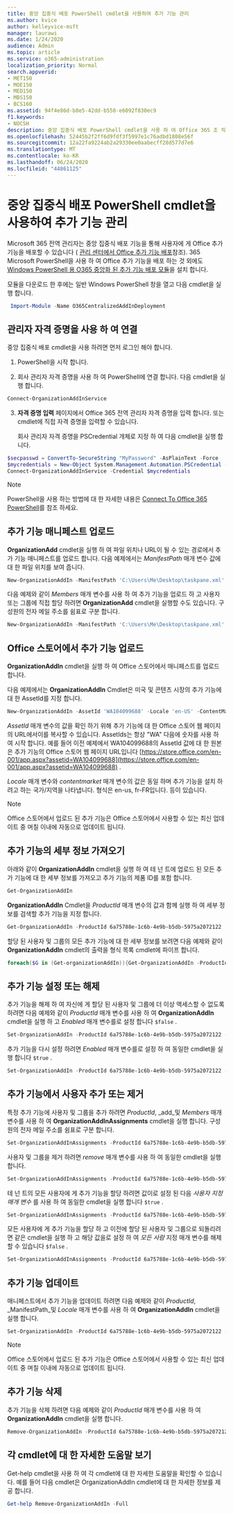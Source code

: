 ```yaml
---
title: 중앙 집중식 배포 PowerShell cmdlet을 사용하여 추가 기능 관리
ms.author: kvice
author: kelleyvice-msft
manager: laurawi
ms.date: 1/24/2020
audience: Admin
ms.topic: article
ms.service: o365-administration
localization_priority: Normal
search.appverid:
- MET150
- MOE150
- MED150
- MBS150
- BCS160
ms.assetid: 94f4e86d-b8e5-42dd-b558-e6092f830ec9
f1.keywords:
- NOCSH
description: 중앙 집중식 배포 PowerShell cmdlet을 사용 하 여 Office 365 조 직 용 Office 추가 기능을 배포 하 고 관리 하는 데 도움을 받을 수 있습니다.
ms.openlocfilehash: 52445b2f2ff6d9fdf3f5997e1c76adbd1808e56f
ms.sourcegitcommit: 12a22fa9224ab2a29330ee0aabecff28d577d7e6
ms.translationtype: MT
ms.contentlocale: ko-KR
ms.lasthandoff: 06/24/2020
ms.locfileid: "44861125"
---
```

# <a name="use-the-centralized-deployment-powershell-cmdlets-to-manage-add-ins"></a>중앙 집중식 배포 PowerShell cmdlet을 사용하여 추가 기능 관리

Microsoft 365 전역 관리자는 중앙 집중식 배포 기능을 통해 사용자에 게 Office 추가 기능을 배포할 수 있습니다 ( [관리 센터에서 Office 추가 기능 배포](https://support.office.com/article/737e8c86-be63-44d7-bf02-492fa7cd9c3f.aspx)참조). 365 Microsoft PowerShell을 사용 하 여 Office 추가 기능을 배포 하는 것 외에도 [Windows PowerShell 용 O365 중앙화 된 추가 기능 배포 모듈](https://www.powershellgallery.com/packages/O365CentralizedAddInDeployment)을 설치 합니다. 

모듈을 다운로드 한 후에는 일반 Windows PowerShell 창을 열고 다음 cmdlet을 실행 합니다.

```powershell
 Import-Module -Name O365CentralizedAddInDeployment
```
    
## <a name="connect-using-your-admin-credentials"></a>관리자 자격 증명을 사용 하 여 연결

중앙 집중식 배포 cmdlet을 사용 하려면 먼저 로그인 해야 합니다.
  
1. PowerShell을 시작 합니다.
    
2. 회사 관리자 자격 증명을 사용 하 여 PowerShell에 연결 합니다. 다음 cmdlet을 실행 합니다.
    
  ```powershell
  Connect-OrganizationAddInService
  ```

3. **자격 증명 입력** 페이지에서 Office 365 전역 관리자 자격 증명을 입력 합니다. 또는 cmdlet에 직접 자격 증명을 입력할 수 있습니다. 
    
    회사 관리자 자격 증명을 PSCredential 개체로 지정 하 여 다음 cmdlet을 실행 합니다.
    
  ```powershell
  $secpasswd = ConvertTo-SecureString "MyPassword" -AsPlainText -Force
  $mycredentials = New-Object System.Management.Automation.PSCredential ("serviceaccount@contoso.com", $secpasswd)
  Connect-OrganizationAddInService -Credential $mycredentials
  ```

> [!NOTE]
> PowerShell을 사용 하는 방법에 대 한 자세한 내용은 [Connect To Office 365 PowerShell](https://go.microsoft.com/fwlink/p/?linkid=848585)를 참조 하세요. 
  
## <a name="upload-an-add-in-manifest"></a>추가 기능 매니페스트 업로드

**OrganizationAdd** cmdlet을 실행 하 여 파일 위치나 URL이 될 수 있는 경로에서 추가 기능 매니페스트를 업로드 합니다. 다음 예제에서는 _ManifestPath_ 매개 변수 값에 대 한 파일 위치를 보여 줍니다. 
  
```powershell
New-OrganizationAddIn -ManifestPath 'C:\Users\Me\Desktop\taskpane.xml' -Locale 'en-US'
```

다음 예제와 같이 _Members_ 매개 변수를 사용 하 여 추가 기능을 업로드 하 고 사용자 또는 그룹에 직접 할당 하려면 **OrganizationAdd** cmdlet을 실행할 수도 있습니다. 구성원의 전자 메일 주소를 쉼표로 구분 합니다. 
  
```powershell
New-OrganizationAddIn -ManifestPath 'C:\Users\Me\Desktop\taskpane.xml' -Locale 'en-US' -Members  'KathyBonner@contoso.com', 'MaxHargrave@contoso.com'
```

## <a name="upload-an-add-in-from-the-office-store"></a>Office 스토어에서 추가 기능 업로드

**OrganizationAddIn** cmdlet을 실행 하 여 Office 스토어에서 매니페스트를 업로드 합니다.
  
다음 예제에서는 **OrganizationAddIn** Cmdlet은 미국 및 콘텐츠 시장의 추가 기능에 대 한 AssetId를 지정 합니다.
  
```powershell
New-OrganizationAddIn -AssetId 'WA104099688' -Locale 'en-US' -ContentMarket 'en-US'
```

_AssetId_ 매개 변수의 값을 확인 하기 위해 추가 기능에 대 한 Office 스토어 웹 페이지의 URL에서이를 복사할 수 있습니다. AssetIds는 항상 "WA" 다음에 숫자를 사용 하 여 시작 합니다. 예를 들어 이전 예제에서 WA104099688의 AssetId 값에 대 한 원본은 추가 기능의 Office 스토어 웹 페이지 URL입니다 [https://store.office.com/en-001/app.aspx?assetid=WA104099688](https://store.office.com/en-001/app.aspx?assetid=WA104099688) .
  
_Locale_ 매개 변수와 _contentmarket_ 매개 변수의 값은 동일 하며 추가 기능을 설치 하려고 하는 국가/지역을 나타냅니다. 형식은 en-us, fr-FR입니다. 등이 있습니다. 
  
> [!NOTE]
> Office 스토어에서 업로드 된 추가 기능은 Office 스토어에서 사용할 수 있는 최신 업데이트 중 며칠 이내에 자동으로 업데이트 됩니다. 
  
## <a name="get-details-of-an-add-in"></a>추가 기능의 세부 정보 가져오기

아래와 같이 **OrganizationAddIn** cmdlet을 실행 하 여 테 넌 트에 업로드 된 모든 추가 기능에 대 한 세부 정보를 가져오고 추가 기능의 제품 ID를 포함 합니다.
  
```powershell
Get-OrganizationAddIn
```

**OrganizationAddIn** Cmdlet을 _ProductId_ 매개 변수의 값과 함께 실행 하 여 세부 정보를 검색할 추가 기능을 지정 합니다. 
  
```powershell
Get-OrganizationAddIn -ProductId 6a75788e-1c6b-4e9b-b5db-5975a2072122
```

할당 된 사용자 및 그룹의 모든 추가 기능에 대 한 세부 정보를 보려면 다음 예제와 같이 **OrganizationAddIn** cmdlet의 출력을 형식 목록 cmdlet에 파이프 합니다.
  
```powershell
foreach($G in (Get-organizationAddIn)){Get-OrganizationAddIn -ProductId $G.ProductId | Format-List}
```

## <a name="turn-on-or-turn-off-an-add-in"></a>추가 기능 설정 또는 해제

추가 기능을 해제 하 여 자신에 게 할당 된 사용자 및 그룹에 더 이상 액세스할 수 없도록 하려면 다음 예제와 같이 _ProductId_ 매개 변수를 사용 하 여 **OrganizationAddIn** cmdlet을 실행 하 고 _Enabled_ 매개 변수를로 설정 합니다 `$false` .
  
```powershell
Set-OrganizationAddIn -ProductId 6a75788e-1c6b-4e9b-b5db-5975a2072122 -Enabled $false
```

추가 기능을 다시 설정 하려면 _Enabled_ 매개 변수를로 설정 하 여 동일한 cmdlet을 실행 합니다 `$true` .
  
```powershell
Set-OrganizationAddIn -ProductId 6a75788e-1c6b-4e9b-b5db-5975a2072122 -Enabled $true
```

## <a name="add-or-remove-users-from-an-add-in"></a>추가 기능에서 사용자 추가 또는 제거

특정 추가 기능에 사용자 및 그룹을 추가 하려면 _ProductId_, _add_및 _Members_ 매개 변수를 사용 하 여 **OrganizationAddInAssignments** cmdlet을 실행 합니다. 구성원의 전자 메일 주소를 쉼표로 구분 합니다. 
  
```powershell
Set-OrganizationAddInAssignments -ProductId 6a75788e-1c6b-4e9b-b5db-5975a2072122 -Add -Members 'KathyBonner@contoso.com','sales@contoso.com'
```

사용자 및 그룹을 제거 하려면 _remove_ 매개 변수를 사용 하 여 동일한 cmdlet을 실행 합니다. 
  
```powershell
Set-OrganizationAddInAssignments -ProductId 6a75788e-1c6b-4e9b-b5db-5975a2072122 -Remove -Members 'KathyBonner@contoso.com','sales@contoso.com'
```

테 넌 트의 모든 사용자에 게 추가 기능을 할당 하려면 값이로 설정 된 다음 _사용자 지정 매개 변수_ 를 사용 하 여 동일한 cmdlet을 실행 합니다 `$true` .
  
```powershell
Set-OrganizationAddInAssignments -ProductId 6a75788e-1c6b-4e9b-b5db-5975a2072122 -AssignToEveryone $true
```

모든 사용자에 게 추가 기능을 할당 하 고 이전에 할당 된 사용자 및 그룹으로 되돌리려면 같은 cmdlet을 실행 하 고 해당 값을로 설정 하 여 _모든 사람_ 지정 매개 변수를 해제할 수 있습니다 `$false` .
  
```powershell
Set-OrganizationAddInAssignments -ProductId 6a75788e-1c6b-4e9b-b5db-5975a2072122 -AssignToEveryone $false
```

## <a name="update-an-add-in"></a>추가 기능 업데이트

매니페스트에서 추가 기능을 업데이트 하려면 다음 예제와 같이 _ProductId_, _ManifestPath_및 _Locale_ 매개 변수를 사용 하 여 **OrganizationAddIn** cmdlet을 실행 합니다. 
  
```powershell
Set-OrganizationAddIn -ProductId 6a75788e-1c6b-4e9b-b5db-5975a2072122 -ManifestPath 'C:\Users\Me\Desktop\taskpane.xml' -Locale 'en-US'
```

> [!NOTE]
> Office 스토어에서 업로드 된 추가 기능은 Office 스토어에서 사용할 수 있는 최신 업데이트 중 며칠 이내에 자동으로 업데이트 됩니다. 
  
## <a name="delete-an-add-in"></a>추가 기능 삭제

추가 기능을 삭제 하려면 다음 예제와 같이 _ProductId_ 매개 변수를 사용 하 여 **OrganizationAddIn** cmdlet을 실행 합니다. 
  
```powershell
Remove-OrganizationAddIn -ProductId 6a75788e-1c6b-4e9b-b5db-5975a2072122
```

<!--
## Customize Microsoft Store add-ins for your organization

You must customize the add-in before you deploy it to your organization. Add-ins older than version 1.1 are not supported by this feature. 

We recommend that you deploy a customized add-in  to yourself first to make sure it works as expected before you deploy it to your entire organization.

Note also the following restrictions:
- All URLs must be absolute (include http or https) and valid.
- *DisplayName* must not exceed 125 characters 
- *DisplayName*, *Resources* and *AppDomains* must not include the following characters: 
 
    - \<
    -  \>
    -  ;
    -  =   

If you want to customize an add-in that has been deployed, you have to uninstall it in the admin center, and see [remove an add-in from local cache](#remove-an-add-in-from-local-cache) for steps to remove it from each computer it has been deployed to.

To customize an add-in, run the **Set –OrganizationAddInOverrides** cmdlet with the *ProductId* as a parameter, followed by the tag you want to overwrite and the new value. To find out how to get the *ProductId* see [get details of an add-in](#get-details-of-an-add-in) in this article. For example:

```powershell
 Set-OrganizationAddInOverrides -ProductId 5b31b349-2c41-4f94-b720-6ee40349d391 -IconUrl "https://site.com/img.jpg" 
```
To customize multiple tags for an add-in, add those tags to the commandline:

```powershell
Set-OrganizationAddInOverrides -ProductId 5b31b349-2c41-4f94-b720-6ee40349d391 -Hosts h1, 2 -DisplayName "New DocuSign W" -IconUrl "https://site.com/img.jpg" 
```

> [!IMPORTANT]
> You must apply multiple customized tags to one add-in as one command. If you customize tags one by one, only the last customization will be applied. Additionally, if you customize a tag by mistake, you must remove all customizations and start over.

### Tags you can customize

| Tag                  | Description          |
| :------------------- | :------------------- |
| \<IconURL>   </br>| The URL of the image used as the add-in’s icon (in admin center). </br> |
| \<DisplayName>| The title of the add-in  (in admin center).|
| \<Hosts>| List of apps that will support the add-in.|
| \<SourceLocation> | The source URL that the add-in will connect to.| 
| \<AppDomains> | A list of domains that the add-in can connect with. | 
| \<SupportURL>| The URL users can use to access help and support. | 
| \<Resources>  | This tag contains a number of elements including titles, tooltips, and icons of different sizes.| 
|
### Customize Resources tag

Any element in the <Resources> tag of the manifest can be customized dynamically. You first need to check the manifest to find the element id to which you want to assign a new value. The <Resources> tag looks like this:

```
<Resources>  
    <bt:Images> 
          <bt:Image id=”img16icon” DefaultValue=”https://site.com/img.jpg” 
    </bt:Images> 
</Resources> 
``` 
In this case, the element id for the image is “img16icon” and the value associated with it is “http:<i></i>//site.<i></i>com/img.jpg.”

Once you have identified the elements you want to customize, use the following command in Powershell to assign new values to the elements:

```powershell
Set-OrganizationAddInOverrides -Resources @{“ElementID” = “New Value”; “NextElementID” = “Next New Value”} 
```

You can customize as many elements with the command as you need to.

### Remove customization from an add-in

The only option currently available for deleting customizations is to delete all of them at once:

```powershell
Remove-OrganizationAddInOverrides -ProductId 5b31b349-2c41-4f94-b720-6ee40349d391 
```

### View add-in customizations

To view a list of applied customizations, run the **Get-OrganizationAddInOverrides** cmdlet. If **Get-OrganizationAddInOverrides** is run without a *ProductId* then a list of all add-ins with applied overrides are returned.  

```powershell
Get-OrganizationAddInOverrides 
```
If ProductId is specified, then a list of overrides applied to that add-in is returned. 

```powershell
Get-OrganizationAddInOverrides -ProductId 5b31b349-2c41-4f94-b720-6ee40349d391 
```

### Remove an add-in from local cache

If an add-in has been deployed, it has to be removed from the cache in each computer before it can be customized. To remive an add-in from cache:

1. Navigate to the “Users” folder in C:\ 
1. Go to your user folder
1. Navigate to AppData\Local\Microsoft\Office and select the folder associated with your version of Office
1. In the *Wef* folder delete the *Manifests* folder.

-->

## <a name="get-detailed-help-for-each-cmdlet"></a>각 cmdlet에 대 한 자세한 도움말 보기

Get-help cmdlet을 사용 하 여 각 cmdlet에 대 한 자세한 도움말을 확인할 수 있습니다. 예를 들어 다음 cmdlet은 OrganizationAddIn cmdlet에 대 한 자세한 정보를 제공 합니다.
  
```powershell
Get-help Remove-OrganizationAddIn -Full
```


